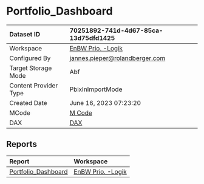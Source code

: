 



# Portfolio_Dashboard

|Dataset ID|70251892-741d-4d67-85ca-13d75dfd1425|
| :--- | :--- |
|Workspace|[EnBW Prio. -Logik](../Workspaces/EnBW-Prio.--Logik.md)|
|Configured By|jannes.pieper@rolandberger.com|
|Target Storage Mode|Abf|
|Content Provider Type|PbixInImportMode|
|Created Date|June 16, 2023 07:23:20|
|MCode|[M Code](./Portfolio_Dashboard/mcode.md)|
|DAX|[DAX](./Portfolio_Dashboard/dax.md)|

## Reports

|Report|Workspace|
| :--- | :--- |
|[Portfolio_Dashboard](../Reports/Portfolio_Dashboard.md)|[EnBW Prio. -Logik](../Workspaces/EnBW-Prio.--Logik.md)|
